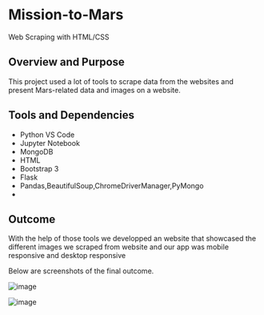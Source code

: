 # Mission-to-Mars
Web Scraping with HTML/CSS

## Overview and Purpose

This project used a lot of tools to scrape data from the websites and present Mars-related data and images on a website. 
## Tools and Dependencies

- Python VS Code
- Jupyter Notebook
- MongoDB
- HTML
- Bootstrap 3
- Flask
- Pandas,BeautifulSoup,ChromeDriverManager,PyMongo
-
## Outcome
With the help of those tools we developped an website that showcased the different images we scraped from website and our app was mobile responsive and desktop responsive

Below are screenshots of the final outcome.

![image](https://user-images.githubusercontent.com/99924850/167767137-5d831399-5f02-4e58-8a2f-a4ad08802fa2.png)


![image](https://user-images.githubusercontent.com/99924850/167768553-7438e68c-d419-4516-bb49-8c9477181067.png)
